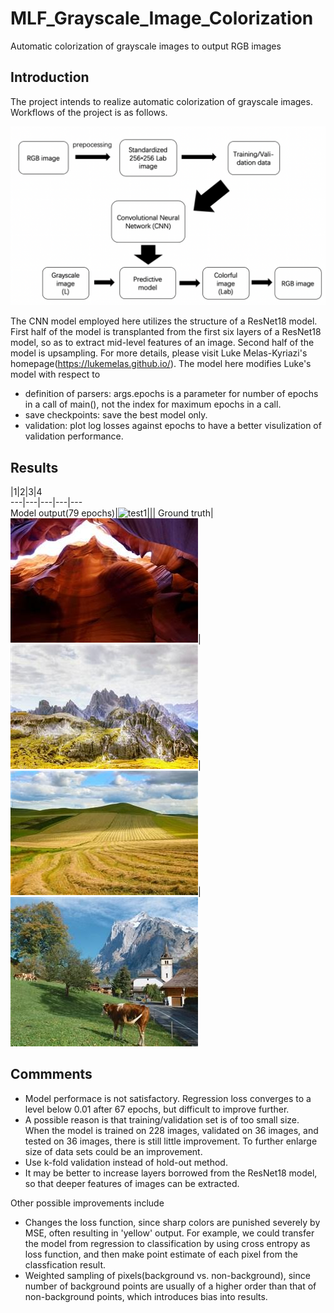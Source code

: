 # MLF_Grayscale_Image_Colorization
Automatic colorization of grayscale images to output RGB images

## Introduction

The project intends to realize automatic colorization of grayscale images. Workflows of the project is as follows.

![flowchart](flowchart.png)

The CNN model employed here utilizes the structure of a ResNet18 model. First half of the model is transplanted from the first six layers of a ResNet18 model, so as to extract mid-level features of an image. Second half of the model is upsampling. For more details, please visit Luke Melas-Kyriazi's homepage(https://lukemelas.github.io/). The model here modifies Luke's model with respect to   
+ definition of parsers: args.epochs is a parameter for number of epochs in a call of main(), not the index for maximum epochs in a call.
+ save checkpoints: save the best model only.
+ validation: plot log losses against epochs to have a better visulization of validation performance.

## Results

 |1|2|3|4  
---|---|---|---|---  
Model output(79 epochs)|![test1]()|||
Ground truth|![original1](test/test/e40e3d22eb9616e87267e7d72bc8eb632be00c30.jpg)|
![original1](test/test/e4ddee715ad3e89e02ce705bd79eb75515115031.jpg)|
![original1](test/test/e55e357725603349c61d2760738fde41e9dce196.jpg)|
![original1](test/test/e8e9bbcd94ed1b011456d4560e24bdd9fef995a6.jpg)


## Commments

+ Model performace is not satisfactory. Regression loss converges to a level below 0.01 after 67 epochs, but difficult to improve further.
+ A possible reason is that training/validation set is of too small size. When the model is trained on 228 images, validated on 36 images, and tested on 36 images, there is still little improvement.  To further enlarge size of data sets could be an improvement. 
+ Use k-fold validation instead of hold-out method. 
+ It may be better to increase layers borrowed from the ResNet18 model, so that deeper features of images can be extracted.  

Other possible improvements include
  
+ Changes the loss function, since sharp colors are punished severely by MSE, often resulting in 'yellow' output. For example, we could transfer the model from regression to classification by using cross entropy as loss function, and then make point estimate of each pixel from the classfication result.
+ Weighted sampling of pixels(background vs. non-background), since number of background points are usually of a higher order than that of non-background points, which introduces bias into results.
